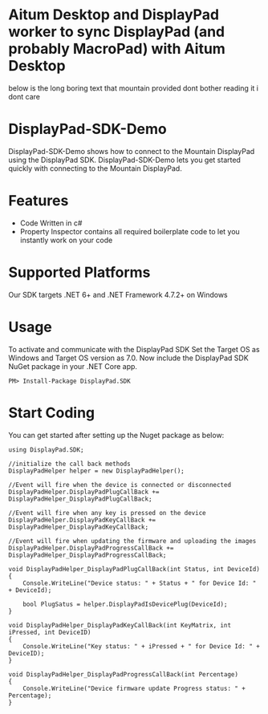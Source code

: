 # Aitum Desktop and DisplayPad worker to sync DisplayPad (and probably MacroPad) with Aitum Desktop










below is the long boring text that mountain provided dont bother reading it i dont care

# DisplayPad-SDK-Demo
DisplayPad-SDK-Demo shows how to connect to the Mountain DisplayPad using the DisplayPad SDK. DisplayPad-SDK-Demo lets you get started quickly with connecting to the Mountain DisplayPad.

# Features
- Code Written in c#
- Property Inspector contains all required boilerplate code to let you instantly work on your code

# Supported Platforms
Our SDK targets .NET 6+ and .NET Framework 4.7.2+ on Windows

# Usage
To activate and communicate with the DisplayPad SDK Set the Target OS as Windows and Target OS version as 7.0. Now include the DisplayPad SDK NuGet package in your .NET Core app.

```PM> Install-Package DisplayPad.SDK```

# Start Coding
You can get started after setting up the Nuget package as below:

```
using DisplayPad.SDK;

//initialize the call back methods
DisplayPadHelper helper = new DisplayPadHelper();

//Event will fire when the device is connected or disconnected
DisplayPadHelper.DisplayPadPlugCallBack += DisplayPadHelper_DisplayPadPlugCallBack;

//Event will fire when any key is pressed on the device
DisplayPadHelper.DisplayPadKeyCallBack += DisplayPadHelper_DisplayPadKeyCallBack;

//Event will fire when updating the firmware and uploading the images
DisplayPadHelper.DisplayPadProgressCallBack += DisplayPadHelper_DisplayPadProgressCallBack;

void DisplayPadHelper_DisplayPadPlugCallBack(int Status, int DeviceId)
{
    Console.WriteLine("Device status: " + Status + " for Device Id: " + DeviceId);

    bool PlugSatus = helper.DisplayPadIsDevicePlug(DeviceId);
}

void DisplayPadHelper_DisplayPadKeyCallBack(int KeyMatrix, int iPressed, int DeviceID)
{
    Console.WriteLine("Key status: " + iPressed + " for Device Id: " + DeviceID);
}

void DisplayPadHelper_DisplayPadProgressCallBack(int Percentage)
{
    Console.WriteLine("Device firmware update Progress status: " + Percentage);
}
```
